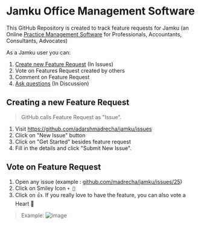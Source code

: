 # Jamku Office Management Software

This GitHub Repository is created to track feature requests for Jamku (an Online [Practice Management Software](https://madrecha.com/jamku) for Professionals, Accountants, Consultants, Advocates)

As a Jamku user you can:
1. [Create new Feature Request](https://github.com/madrecha/jamku/issues/new/choose) (In Issues)
2. Vote on Features Request created by others
3. Comment on Feature Request
4. [Ask questions](https://github.com/madrecha/jamku/discussions/new?&category=QA) (In Discussion)


## Creating a new Feature Request
> GitHub calls Feature Request as "Issue".
1. Visit https://github.com/adarshmadrecha/jamku/issues
1. Click on "New Issue" button
1. Click on "Get Started" besides feature request
1. Fill in the details and click "Submit New Issue".


## Vote on Feature Request
1. Open any issue (example : [github.com/madrecha/jamku/issues/25](https://github.com/madrecha/jamku/issues/25))
2. Click on Smiley Icon `+ 🙂`
3. Click on 👍. If you really love to have the feature, you can also vote a Heart 🧡

  > Example: 
    ![image](https://user-images.githubusercontent.com/11911938/54923133-9eee8600-4f2f-11e9-9bd6-14968952e250.png)

